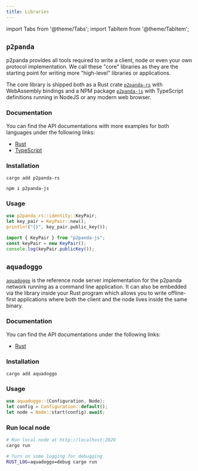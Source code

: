 ```yaml
---
title: Libraries
---
```


import Tabs from '@theme/Tabs';
import TabItem from '@theme/TabItem';

## `p2panda`

p2panda provides all tools required to write a client, node or even your own protocol implementation. We call these "core" libraries as they are the starting point for writing more "high-level" libraries or applications.

The core library is shipped both as a Rust crate [`p2panda-rs`](https://crates.io/crates/p2panda-rs) with WebAssembly bindings and a NPM package [`p2panda-js`](https://www.npmjs.com/package/p2panda-js) with TypeScript definitions running in NodeJS or any modern web browser.

### Documentation

You can find the API documentations with more examples for both languages under the following links:

* [Rust](https://docs.rs/p2panda-rs/latest/p2panda_rs/)
* [TypeScript](https://p2panda.org/lib/p2panda-js)

### Installation

<Tabs groupId="libraries">
<TabItem value="rust" label="Rust" default>

```
cargo add p2panda-rs
```

</TabItem>
<TabItem value="ts" label="TypeScript">

```
npm i p2panda-js
```

</TabItem>
</Tabs>

### Usage

<Tabs groupId="libraries">
<TabItem value="rust" label="Rust" default>

```rust
use p2panda_rs::identity::KeyPair;
let key_pair = KeyPair::new();
println!("{}", key_pair.public_key());
```

</TabItem>
<TabItem value="ts" label="TypeScript">

```javascript
import { KeyPair } from "p2panda-js";
const keyPair = new KeyPair();
console.log(keyPair.publicKey());
```

</TabItem>
</Tabs>

## `aquadoggo`

[`aquadoggo`](https://crates.io/crates/aquadoggo) is the reference node server implementation for the p2panda network running as a command line application. It can also be embedded via the library inside your Rust program which allows you to write offline-first applications where both the client and the node lives inside the same binary.

### Documentation

You can find the API documentations under the following links:

* [Rust](https://docs.rs/p2panda-rs/latest/aquadoggo/)

### Installation

```
cargo add aquadoggo
```

### Usage

```rust
use aquadoggo::{Configuration, Node};
let config = Configuration::default();
let node = Node::start(config).await;
```

### Run local node

```bash
# Run local node at http://localhost:2020
cargo run

# Turn on some logging for debugging
RUST_LOG=aquadoggo=debug cargo run
```

